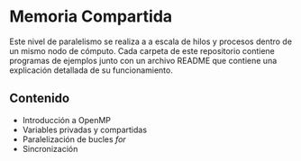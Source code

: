# Memoria Compartida
Este nivel de paralelismo se realiza a a escala de hilos y procesos dentro de un mismo nodo de cómputo. Cada carpeta de este repositorio contiene programas de ejemplos junto con un archivo README que contiene una explicación detallada de su funcionamiento.
## Contenido
* Introducción a OpenMP
* Variables privadas y compartidas
* Paralelización de bucles *for*
* Sincronización
